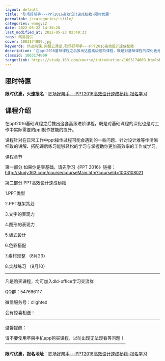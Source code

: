 ```yaml
---
layout: default
title: '职场好帮手---PPT2016高效设计速成秘籍-限时优惠'
permalink: /:categories/:title/
categories: wangyi2
date: 2022-05-22 14:30:26
last_modified_at: 2022-05-23 02:49:33
tags: 网易提供
cover: 1003174009.jpg
keywords: 精选网课,网易云课堂,职场好帮手---PPT2016高效设计速成秘籍
description: '在ppt2016基础课程之后推出这套高级进阶课程，既是对基础课程的深化也是对工作中实际需要的ppt制作技能的提升。课程针'
classid: 1003174009
targetlink: https://study.163.com/course/introduction/1003174009.htm?share=1&shareId=1025206652&utm_campaign=share&utm_medium=iphoneShare&utm_source=&utm_u=1025206652
---
```


## 限时特惠

**限时优惠，火速报名**：[职场好帮手---PPT2016高效设计速成秘籍-报名学习](https://study.163.com/course/introduction/1003174009.htm?share=1&shareId=1025206652&utm_campaign=share&utm_medium=iphoneShare&utm_source=&utm_u=1025206652)

## 课程介绍

在ppt2016基础课程之后推出这套高级进阶课程，既是对基础课程的深化也是对工作中实际需要的ppt制作技能的提升。

课程针对在日常工作中ppt操作过程可能会遇到的一些问题、针对设计难等作清晰细致的讲解、搭配课后练习能够轻松的学习与掌握助你更加高效率的工作或学习。



课程章节

第一部分 如果你是零基础，请先学习《PPT 2016》链接：http://study.163.com/course/courseMain.htm?courseId=1003108021

第二部分 PPT高效设计速成秘籍

1.PPT类型

2.PPT框架策划

3.文字的表现力

4.图形的表现力

5.版式设计

6.色彩搭配

7.素材规整   （8月23）

8.实战练习   （9月10）

-------------------------------------------------------------

凡是购买课程，均可加入dld-office学习交流群

QQ群：547686117

微信服务号：dlighted

会有惊喜相送！

-------------------------------------------------------------

温馨提醒：

请不要使用苹果手机app购买课程，以防出现无法观看等问题！————————————————————————————

**限时优惠，报名地址**：[职场好帮手---PPT2016高效设计速成秘籍-报名学习](https://study.163.com/course/introduction/1003174009.htm?share=1&shareId=1025206652&utm_campaign=share&utm_medium=iphoneShare&utm_source=&utm_u=1025206652)

